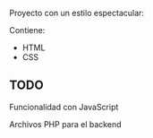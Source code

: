 Proyecto con un estilo espectacular:

Contiene:
- HTML
- CSS

## TODO
Funcionalidad con JavaScript

Archivos PHP para el backend 
